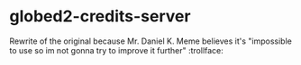 # globed2-credits-server
Rewrite of the original because Mr. Daniel K. Meme believes it's "impossible to use so im not gonna try to improve it further" :trollface: